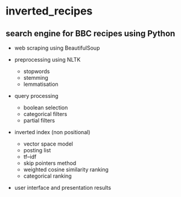 # inverted_recipes

## search engine for BBC recipes using Python

- web scraping using BeautifulSoup

- preprocessing using NLTK

  * stopwords
  * stemming
  * lemmatisation

- query processing

  * boolean selection
  * categorical filters
  * partial filters

- inverted index (non positional)

  * vector space model
  * posting list
  * tf–idf
  * skip pointers method
  * weighted cosine similarity ranking 
  * categorical ranking

- user interface and presentation results
